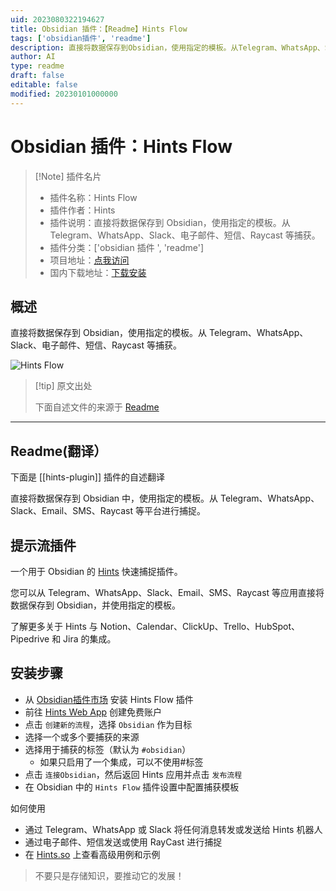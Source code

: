 ```yaml
---
uid: 2023080322194627
title: Obsidian 插件：【Readme】Hints Flow
tags: ['obsidian插件', 'readme']
description: 直接将数据保存到Obsidian，使用指定的模板。从Telegram、WhatsApp、Slack、电子邮件、短信、Raycast等捕获。
author: AI
type: readme
draft: false
editable: false
modified: 20230101000000
---
```


# Obsidian 插件：Hints Flow

> [!Note] 插件名片
> - 插件名称：Hints Flow
> - 插件作者：Hints
> - 插件说明：直接将数据保存到 Obsidian，使用指定的模板。从 Telegram、WhatsApp、Slack、电子邮件、短信、Raycast 等捕获。
> - 插件分类：['obsidian 插件 ', 'readme']
> - 项目地址：[点我访问](https://github.com/slpbx/obsidian-plugin)
> - 国内下载地址：[下载安装](https://pkmer.cn/products/plugin/pluginMarket/?hints-plugin)

## 概述

直接将数据保存到 Obsidian，使用指定的模板。从 Telegram、WhatsApp、Slack、电子邮件、短信、Raycast 等捕获。

![Hints Flow](https://cdn.pkmer.cn/covers/hints-plugin_new.gif!pkmer)

> [!tip] 原文出处
>
>下面自述文件的来源于 [Readme](https://ghproxy.net/https://raw.githubusercontent.com/slpbx/obsidian-plugin/master/README.md)
>

---

## Readme(翻译）

下面是 [[hints-plugin]] 插件的自述翻译

直接将数据保存到 Obsidian 中，使用指定的模板。从 Telegram、WhatsApp、Slack、Email、SMS、Raycast 等平台进行捕捉。

## 提示流插件

一个用于 Obsidian 的 [Hints](https://hints.so/) 快速捕捉插件。

您可以从 Telegram、WhatsApp、Slack、Email、SMS、Raycast 等应用直接将数据保存到 Obsidian，并使用指定的模板。

了解更多关于 Hints 与 Notion、Calendar、ClickUp、Trello、HubSpot、Pipedrive 和 Jira 的集成。

## 安装步骤

- 从 [Obsidian插件市场](https://obsidian.md/plugins?id=hints-plugin) 安装 Hints Flow 插件
- 前往 [Hints Web App](https://i.hints.so/) 创建免费账户
- 点击 `创建新的流程`，选择 `Obsidian` 作为目标
- 选择一个或多个要捕获的来源
- 选择用于捕获的标签（默认为 `#obsidian`）
	- 如果只启用了一个集成，可以不使用#标签
- 点击 `连接Obsidian`，然后返回 Hints 应用并点击 `发布流程`
- 在 Obsidian 中的 `Hints Flow` 插件设置中配置捕获模板

如何使用

- 通过 Telegram、WhatsApp 或 Slack 将任何消息转发或发送给 Hints 机器人
- 通过电子邮件、短信发送或使用 RayCast 进行捕捉
- 在 [Hints.so](https://hints.so/flows) 上查看高级用例和示例

> 不要只是存储知识，要推动它的发展！